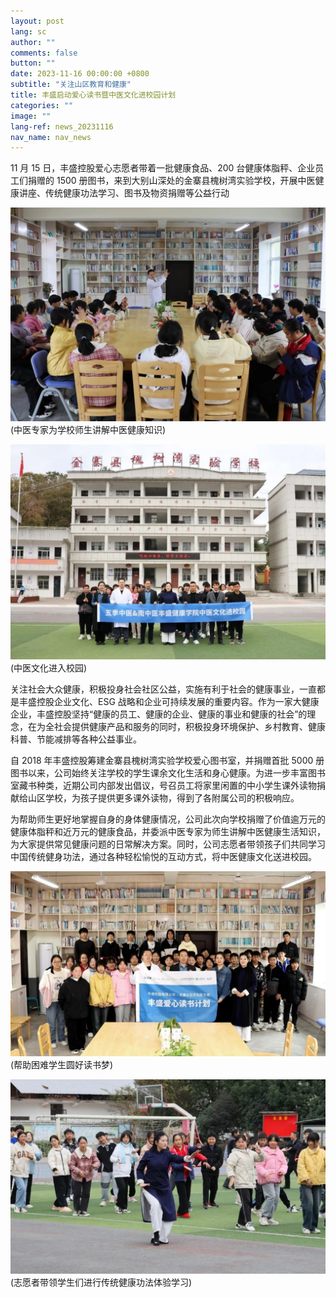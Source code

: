 ```yaml
---
layout: post
lang: sc
author: ""
comments: false
button: ""
date: 2023-11-16 00:00:00 +0800
subtitle: "关注山区教育和健康"
title: 丰盛启动爱心读书暨中医文化进校园计划
categories: ""
image: ""
lang-ref: news_20231116
nav_name: nav_news
---
```


11 月 15 日，丰盛控股爱心志愿者带着一批健康食品、200 台健康体脂秤、企业员工们捐赠的 1500 册图书，来到大别山深处的金寨县槐树湾实验学校，开展中医健康讲座、传统健康功法学习、图书及物资捐赠等公益行动

![](/files/forestry_uploads/20232211-1080x732.png)
(中医专家为学校师生讲解中医健康知识)

![](/files/forestry_uploads/20232211-1080x739.png)
(中医文化进入校园)

关注社会大众健康，积极投身社会社区公益，实施有利于社会的健康事业，一直都是丰盛控股企业文化、ESG 战略和企业可持续发展的重要内容。作为一家大健康企业，丰盛控股坚持“健康的员工、健康的企业、健康的事业和健康的社会”的理念，在为全社会提供健康产品和服务的同时，积极投身环境保护、乡村教育、健康科普、节能减排等各种公益事业。

自 2018 年丰盛控股筹建金寨县槐树湾实验学校爱心图书室，并捐赠首批 5000 册图书以来，公司始终关注学校的学生课余文化生活和身心健康。为进一步丰富图书室藏书种类，近期公司内部发出倡议，号召员工将家里闲置的中小学生课外读物捐献给山区学校，为孩子提供更多课外读物，得到了各附属公司的积极响应。

为帮助师生更好地掌握自身的身体健康情况，公司此次向学校捐赠了价值逾万元的健康体脂秤和近万元的健康食品，并委派中医专家为师生讲解中医健康生活知识，为大家提供常见健康问题的日常解决方案。同时，公司志愿者带领孩子们共同学习中国传统健身功法，通过各种轻松愉悦的互动方式，将中医健康文化送进校园。

![](/files/forestry_uploads/20232211-1080x633.png)
(帮助困难学生圆好读书梦)

![](/files/forestry_uploads/20232211-1080x667.png)
(志愿者带领学生们进行传统健康功法体验学习)
